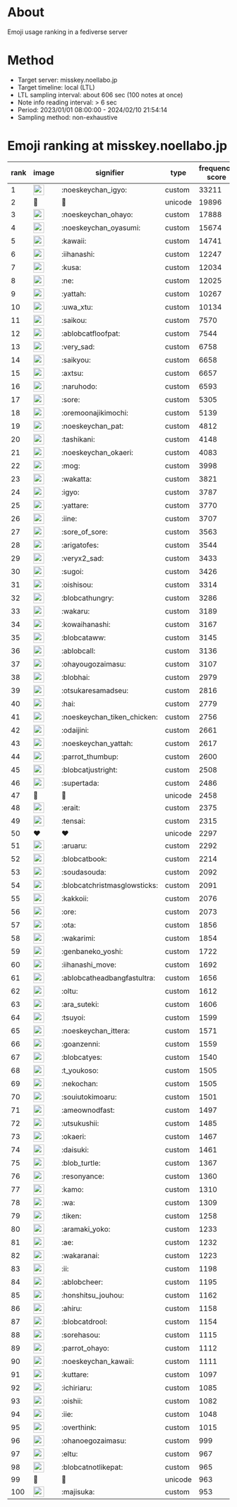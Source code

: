 # About
Emoji usage ranking in a fediverse server

# Method
- Target server: misskey.noellabo.jp
- Target timeline: local (LTL)
- LTL sampling interval: about 606 sec (100 notes at once)
- Note info reading interval: > 6 sec
- Period: 2023/01/01 08:00:00 - 2024/02/10 21:54:14 
- Sampling method: non-exhaustive

# Emoji ranking at misskey.noellabo.jp

|rank|image|signifier|type|frequency score|
|----|----|----|----|----|
|1|<img height="24" src="https://misskey.noellabo.jp/emoji/noeskeychan_igyo.webp">|:noeskeychan_igyo:|custom|33211|
|2|🎉|🎉|unicode|19896|
|3|<img height="24" src="https://misskey.noellabo.jp/emoji/noeskeychan_ohayo.webp">|:noeskeychan_ohayo:|custom|17888|
|4|<img height="24" src="https://misskey.noellabo.jp/emoji/noeskeychan_oyasumi.webp">|:noeskeychan_oyasumi:|custom|15674|
|5|<img height="24" src="https://misskey.noellabo.jp/emoji/kawaii.webp">|:kawaii:|custom|14741|
|6|<img height="24" src="https://misskey.noellabo.jp/emoji/iihanashi.webp">|:iihanashi:|custom|12247|
|7|<img height="24" src="https://misskey.noellabo.jp/emoji/kusa.webp">|:kusa:|custom|12034|
|8|<img height="24" src="https://misskey.noellabo.jp/emoji/ne.webp">|:ne:|custom|12025|
|9|<img height="24" src="https://misskey.noellabo.jp/emoji/yattah.webp">|:yattah:|custom|10267|
|10|<img height="24" src="https://misskey.noellabo.jp/emoji/uwa_xtu.webp">|:uwa_xtu:|custom|10134|
|11|<img height="24" src="https://misskey.noellabo.jp/emoji/saikou.webp">|:saikou:|custom|7570|
|12|<img height="24" src="https://misskey.noellabo.jp/emoji/ablobcatfloofpat.webp">|:ablobcatfloofpat:|custom|7544|
|13|<img height="24" src="https://misskey.noellabo.jp/emoji/very_sad.webp">|:very_sad:|custom|6758|
|14|<img height="24" src="https://misskey.noellabo.jp/emoji/saikyou.webp">|:saikyou:|custom|6658|
|15|<img height="24" src="https://misskey.noellabo.jp/emoji/axtsu.webp">|:axtsu:|custom|6657|
|16|<img height="24" src="https://misskey.noellabo.jp/emoji/naruhodo.webp">|:naruhodo:|custom|6593|
|17|<img height="24" src="https://misskey.noellabo.jp/emoji/sore.webp">|:sore:|custom|5305|
|18|<img height="24" src="https://misskey.noellabo.jp/emoji/oremoonajikimochi.webp">|:oremoonajikimochi:|custom|5139|
|19|<img height="24" src="https://misskey.noellabo.jp/emoji/noeskeychan_pat.webp">|:noeskeychan_pat:|custom|4812|
|20|<img height="24" src="https://misskey.noellabo.jp/emoji/tashikani.webp">|:tashikani:|custom|4148|
|21|<img height="24" src="https://misskey.noellabo.jp/emoji/noeskeychan_okaeri.webp">|:noeskeychan_okaeri:|custom|4083|
|22|<img height="24" src="https://misskey.noellabo.jp/emoji/mog.webp">|:mog:|custom|3998|
|23|<img height="24" src="https://misskey.noellabo.jp/emoji/wakatta.webp">|:wakatta:|custom|3821|
|24|<img height="24" src="https://misskey.noellabo.jp/emoji/igyo.webp">|:igyo:|custom|3787|
|25|<img height="24" src="https://misskey.noellabo.jp/emoji/yattare.webp">|:yattare:|custom|3770|
|26|<img height="24" src="https://misskey.noellabo.jp/emoji/iine.webp">|:iine:|custom|3707|
|27|<img height="24" src="https://misskey.noellabo.jp/emoji/sore_of_sore.webp">|:sore_of_sore:|custom|3563|
|28|<img height="24" src="https://misskey.noellabo.jp/emoji/arigatofes.webp">|:arigatofes:|custom|3544|
|29|<img height="24" src="https://misskey.noellabo.jp/emoji/veryx2_sad.webp">|:veryx2_sad:|custom|3433|
|30|<img height="24" src="https://misskey.noellabo.jp/emoji/sugoi.webp">|:sugoi:|custom|3426|
|31|<img height="24" src="https://misskey.noellabo.jp/emoji/oishisou.webp">|:oishisou:|custom|3314|
|32|<img height="24" src="https://misskey.noellabo.jp/emoji/blobcathungry.webp">|:blobcathungry:|custom|3286|
|33|<img height="24" src="https://misskey.noellabo.jp/emoji/wakaru.webp">|:wakaru:|custom|3189|
|34|<img height="24" src="https://misskey.noellabo.jp/emoji/kowaihanashi.webp">|:kowaihanashi:|custom|3167|
|35|<img height="24" src="https://misskey.noellabo.jp/emoji/blobcataww.webp">|:blobcataww:|custom|3145|
|36|<img height="24" src="https://misskey.noellabo.jp/emoji/ablobcall.webp">|:ablobcall:|custom|3136|
|37|<img height="24" src="https://misskey.noellabo.jp/emoji/ohayougozaimasu.webp">|:ohayougozaimasu:|custom|3107|
|38|<img height="24" src="https://misskey.noellabo.jp/emoji/blobhai.webp">|:blobhai:|custom|2979|
|39|<img height="24" src="https://misskey.noellabo.jp/emoji/otsukaresamadseu.webp">|:otsukaresamadseu:|custom|2816|
|40|<img height="24" src="https://misskey.noellabo.jp/emoji/hai.webp">|:hai:|custom|2779|
|41|<img height="24" src="https://misskey.noellabo.jp/emoji/noeskeychan_tiken_chicken.webp">|:noeskeychan_tiken_chicken:|custom|2756|
|42|<img height="24" src="https://misskey.noellabo.jp/emoji/odaijini.webp">|:odaijini:|custom|2661|
|43|<img height="24" src="https://misskey.noellabo.jp/emoji/noeskeychan_yattah.webp">|:noeskeychan_yattah:|custom|2617|
|44|<img height="24" src="https://misskey.noellabo.jp/emoji/parrot_thumbup.webp">|:parrot_thumbup:|custom|2600|
|45|<img height="24" src="https://misskey.noellabo.jp/emoji/blobcatjustright.webp">|:blobcatjustright:|custom|2508|
|46|<img height="24" src="https://misskey.noellabo.jp/emoji/supertada.webp">|:supertada:|custom|2486|
|47|🍗|🍗|unicode|2458|
|48|<img height="24" src="https://misskey.noellabo.jp/emoji/erait.webp">|:erait:|custom|2375|
|49|<img height="24" src="https://misskey.noellabo.jp/emoji/tensai.webp">|:tensai:|custom|2315|
|50|❤|❤|unicode|2297|
|51|<img height="24" src="https://misskey.noellabo.jp/emoji/aruaru.webp">|:aruaru:|custom|2292|
|52|<img height="24" src="https://misskey.noellabo.jp/emoji/blobcatbook.webp">|:blobcatbook:|custom|2214|
|53|<img height="24" src="https://misskey.noellabo.jp/emoji/soudasouda.webp">|:soudasouda:|custom|2092|
|54|<img height="24" src="https://misskey.noellabo.jp/emoji/blobcatchristmasglowsticks.webp">|:blobcatchristmasglowsticks:|custom|2091|
|55|<img height="24" src="https://misskey.noellabo.jp/emoji/kakkoii.webp">|:kakkoii:|custom|2076|
|56|<img height="24" src="https://misskey.noellabo.jp/emoji/ore.webp">|:ore:|custom|2073|
|57|<img height="24" src="https://misskey.noellabo.jp/emoji/ota.webp">|:ota:|custom|1856|
|58|<img height="24" src="https://misskey.noellabo.jp/emoji/wakarimi.webp">|:wakarimi:|custom|1854|
|59|<img height="24" src="https://misskey.noellabo.jp/emoji/genbaneko_yoshi.webp">|:genbaneko_yoshi:|custom|1722|
|60|<img height="24" src="https://misskey.noellabo.jp/emoji/iihanashi_move.webp">|:iihanashi_move:|custom|1692|
|61|<img height="24" src="https://misskey.noellabo.jp/emoji/ablobcatheadbangfastultra.webp">|:ablobcatheadbangfastultra:|custom|1656|
|62|<img height="24" src="https://misskey.noellabo.jp/emoji/oltu.webp">|:oltu:|custom|1612|
|63|<img height="24" src="https://misskey.noellabo.jp/emoji/ara_suteki.webp">|:ara_suteki:|custom|1606|
|64|<img height="24" src="https://misskey.noellabo.jp/emoji/tsuyoi.webp">|:tsuyoi:|custom|1599|
|65|<img height="24" src="https://misskey.noellabo.jp/emoji/noeskeychan_ittera.webp">|:noeskeychan_ittera:|custom|1571|
|66|<img height="24" src="https://misskey.noellabo.jp/emoji/goanzenni.webp">|:goanzenni:|custom|1559|
|67|<img height="24" src="https://misskey.noellabo.jp/emoji/blobcatyes.webp">|:blobcatyes:|custom|1540|
|68|<img height="24" src="https://misskey.noellabo.jp/emoji/t_youkoso.webp">|:t_youkoso:|custom|1505|
|69|<img height="24" src="https://misskey.noellabo.jp/emoji/nekochan.webp">|:nekochan:|custom|1505|
|70|<img height="24" src="https://misskey.noellabo.jp/emoji/souiutokimoaru.webp">|:souiutokimoaru:|custom|1501|
|71|<img height="24" src="https://misskey.noellabo.jp/emoji/ameownodfast.webp">|:ameownodfast:|custom|1497|
|72|<img height="24" src="https://misskey.noellabo.jp/emoji/utsukushii.webp">|:utsukushii:|custom|1485|
|73|<img height="24" src="https://misskey.noellabo.jp/emoji/okaeri.webp">|:okaeri:|custom|1467|
|74|<img height="24" src="https://misskey.noellabo.jp/emoji/daisuki.webp">|:daisuki:|custom|1461|
|75|<img height="24" src="https://misskey.noellabo.jp/emoji/blob_turtle.webp">|:blob_turtle:|custom|1367|
|76|<img height="24" src="https://misskey.noellabo.jp/emoji/resonyance.webp">|:resonyance:|custom|1360|
|77|<img height="24" src="https://misskey.noellabo.jp/emoji/kamo.webp">|:kamo:|custom|1310|
|78|<img height="24" src="https://misskey.noellabo.jp/emoji/wa.webp">|:wa:|custom|1309|
|79|<img height="24" src="https://misskey.noellabo.jp/emoji/tiken.webp">|:tiken:|custom|1258|
|80|<img height="24" src="https://misskey.noellabo.jp/emoji/aramaki_yoko.webp">|:aramaki_yoko:|custom|1233|
|81|<img height="24" src="https://misskey.noellabo.jp/emoji/ae.webp">|:ae:|custom|1232|
|82|<img height="24" src="https://misskey.noellabo.jp/emoji/wakaranai.webp">|:wakaranai:|custom|1223|
|83|<img height="24" src="https://misskey.noellabo.jp/emoji/ii.webp">|:ii:|custom|1198|
|84|<img height="24" src="https://misskey.noellabo.jp/emoji/ablobcheer.webp">|:ablobcheer:|custom|1195|
|85|<img height="24" src="https://misskey.noellabo.jp/emoji/honshitsu_jouhou.webp">|:honshitsu_jouhou:|custom|1162|
|86|<img height="24" src="https://misskey.noellabo.jp/emoji/ahiru.webp">|:ahiru:|custom|1158|
|87|<img height="24" src="https://misskey.noellabo.jp/emoji/blobcatdrool.webp">|:blobcatdrool:|custom|1154|
|88|<img height="24" src="https://misskey.noellabo.jp/emoji/sorehasou.webp">|:sorehasou:|custom|1115|
|89|<img height="24" src="https://misskey.noellabo.jp/emoji/parrot_ohayo.webp">|:parrot_ohayo:|custom|1112|
|90|<img height="24" src="https://misskey.noellabo.jp/emoji/noeskeychan_kawaii.webp">|:noeskeychan_kawaii:|custom|1111|
|91|<img height="24" src="https://misskey.noellabo.jp/emoji/kuttare.webp">|:kuttare:|custom|1097|
|92|<img height="24" src="https://misskey.noellabo.jp/emoji/ichiriaru.webp">|:ichiriaru:|custom|1085|
|93|<img height="24" src="https://misskey.noellabo.jp/emoji/oishii.webp">|:oishii:|custom|1082|
|94|<img height="24" src="https://misskey.noellabo.jp/emoji/iie.webp">|:iie:|custom|1048|
|95|<img height="24" src="https://misskey.noellabo.jp/emoji/overthink.webp">|:overthink:|custom|1015|
|96|<img height="24" src="https://misskey.noellabo.jp/emoji/ohanoegozaimasu.webp">|:ohanoegozaimasu:|custom|999|
|97|<img height="24" src="https://misskey.noellabo.jp/emoji/eltu.webp">|:eltu:|custom|967|
|98|<img height="24" src="https://misskey.noellabo.jp/emoji/blobcatnotlikepat.webp">|:blobcatnotlikepat:|custom|965|
|99|👀|👀|unicode|963|
|100|<img height="24" src="https://misskey.noellabo.jp/emoji/majisuka.webp">|:majisuka:|custom|953|
